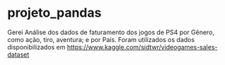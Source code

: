 # projeto_pandas

Gerei Análise dos dados de faturamento dos jogos de PS4 por Gênero, como ação, tiro, aventura; e por País.
Foram utilizados os dados disponibilizados em https://www.kaggle.com/sidtwr/videogames-sales-dataset
